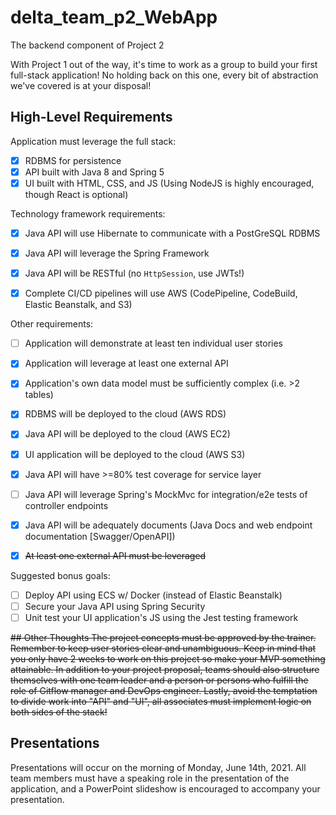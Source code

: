 # delta_team_p2_WebApp
The backend component of Project 2

With Project 1 out of the way, it's time to work as a group to build your first full-stack application! No holding back on this one, every bit of abstraction we've covered is at your disposal!

## High-Level Requirements

Application must leverage the full stack: 
- [x] RDBMS for persistence 
- [x] API built with Java 8 and Spring 5
- [x] UI built with HTML, CSS, and JS (Using NodeJS is highly encouraged, though React is optional)

Technology framework requirements: 
- [x] Java API will use Hibernate to communicate with a PostGreSQL RDBMS 
- [x] Java API will leverage the Spring Framework 
- [x] Java API will be RESTful (no `HttpSession`, use JWTs!)
- [x] Complete CI/CD pipelines will use AWS (CodePipeline, CodeBuild, Elastic Beanstalk, and S3)
 

Other requirements: 
- [ ] Application will demonstrate at least ten individual user stories 
- [x] Application will leverage at least one external API 
- [x] Application's own data model must be sufficiently complex (i.e. >2 tables) 
- [x] RDBMS will be deployed to the cloud (AWS RDS) 
- [x] Java API will be deployed to the cloud (AWS EC2) 
- [x] UI application will be deployed to the cloud (AWS S3) 
- [x] Java API will have >=80% test coverage for service layer
- [ ] Java API will leverage Spring's MockMvc for integration/e2e tests of controller endpoints
- [x] Java API will be adequately documents (Java Docs and web endpoint documentation [Swagger/OpenAPI])
- [x] ~~At least one external API must be leveraged~~


Suggested bonus goals:
- [ ] Deploy API using ECS w/ Docker (instead of Elastic Beanstalk)
- [ ] Secure your Java API using Spring Security
- [ ] Unit test your UI application's JS using the Jest testing framework
 
~~## Other Thoughts
The project concepts must be approved by the trainer. Remember to keep user stories clear and unambiguous. Keep in mind that you only have 2 weeks to work on this project so make your MVP something attainable. In addition to your project proposal, teams should also structure themselves with one team leader and a person or persons who fulfill the role of Gitflow manager and DevOps engineer.  Lastly, avoid the temptation to divide work into "API" and "UI", all associates must implement logic on both sides of the stack!~~ 

## Presentations

Presentations will occur on the morning of Monday, June 14th, 2021. All team members must have a speaking role in the presentation of the application, and a PowerPoint slideshow is encouraged to accompany your presentation.
